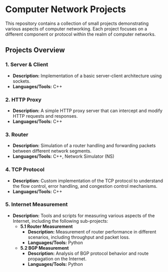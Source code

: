 # Computer Network Projects

This repository contains a collection of small projects demonstrating various aspects of computer networking. Each project focuses on a different component or protocol within the realm of computer networks.

## Projects Overview

### 1. Server & Client
- **Description:** Implementation of a basic server-client architecture using sockets.
- **Languages/Tools:** C++

### 2. HTTP Proxy
- **Description:** A simple HTTP proxy server that can intercept and modify HTTP requests and responses.
- **Languages/Tools:** C++

### 3. Router
- **Description:** Simulation of a router handling and forwarding packets between different network segments.
- **Languages/Tools:** C++, Network Simulator (NS)

### 4. TCP Protocol
- **Description:** Custom implementation of the TCP protocol to understand the flow control, error handling, and congestion control mechanisms.
- **Languages/Tools:** C++

### 5. Internet Measurement
- **Description:** Tools and scripts for measuring various aspects of the Internet, including the following sub-projects:
  - **5.1 Router Measurement**
    - **Description:** Measurement of router performance in different scenarios, including throughput and packet loss.
    - **Languages/Tools:** Python
  - **5.2 BGP Measurement**
    - **Description:** Analysis of BGP protocol behavior and route propagation on the Internet.
    - **Languages/Tools:** Python
